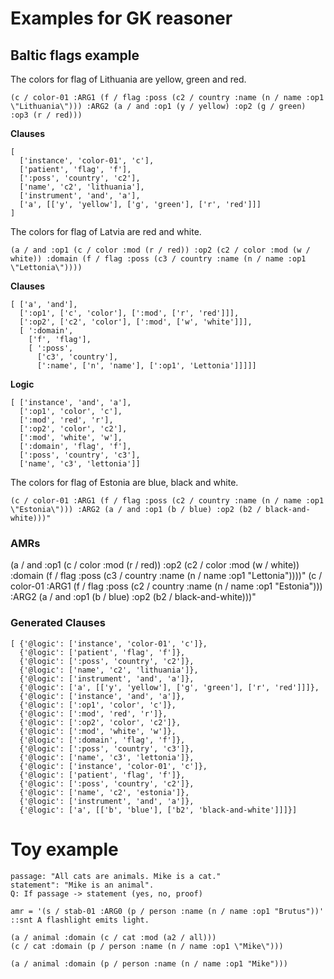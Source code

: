 # Examples for GK reasoner

## Baltic flags example

The colors for flag of Lithuania are yellow, green and red. 

`(c / color-01 :ARG1 (f / flag :poss (c2 / country :name (n / name :op1 \"Lithuania\"))) :ARG2 (a / and :op1 (y / yellow) :op2 (g / green) :op3 (r / red)))`

**Clauses**

```
[
  ['instance', 'color-01', 'c'],
  ['patient', 'flag', 'f'],
  [':poss', 'country', 'c2'],
  ['name', 'c2', 'lithuania'],
  ['instrument', 'and', 'a'],
  ['a', [['y', 'yellow'], ['g', 'green'], ['r', 'red']]]
]
```

The colors for flag of Latvia are red and white. 

`(a / and :op1 (c / color :mod (r / red)) :op2 (c2 / color :mod (w / white)) :domain (f / flag :poss (c3 / country :name (n / name :op1 \"Lettonia\"))))`

**Clauses**

```
[ ['a', 'and'],
  [':op1', ['c', 'color'], [':mod', ['r', 'red']]],
  [':op2', ['c2', 'color'], [':mod', ['w', 'white']]],
  [ ':domain',
    ['f', 'flag'],
    [ ':poss',
      ['c3', 'country'],
      [':name', ['n', 'name'], [':op1', 'Lettonia']]]]]
```

**Logic**

```
[ ['instance', 'and', 'a'],
  [':op1', 'color', 'c'],
  [':mod', 'red', 'r'],
  [':op2', 'color', 'c2'],
  [':mod', 'white', 'w'],
  [':domain', 'flag', 'f'],
  [':poss', 'country', 'c3'],
  ['name', 'c3', 'lettonia']]
```



The colors for flag of Estonia are blue, black and white.

```
(c / color-01 :ARG1 (f / flag :poss (c2 / country :name (n / name :op1 \"Estonia\"))) :ARG2 (a / and :op1 (b / blue) :op2 (b2 / black-and-white)))"
```



### AMRs


(a / and :op1 (c / color :mod (r / red)) :op2 (c2 / color :mod (w / white)) :domain (f / flag :poss (c3 / country :name (n / name :op1 \"Lettonia\"))))"
(c / color-01 :ARG1 (f / flag :poss (c2 / country :name (n / name :op1 \"Estonia\"))) :ARG2 (a / and :op1 (b / blue) :op2 (b2 / black-and-white)))"
            

### Generated Clauses

```
[ {'@logic': ['instance', 'color-01', 'c']},
  {'@logic': ['patient', 'flag', 'f']},
  {'@logic': [':poss', 'country', 'c2']},
  {'@logic': ['name', 'c2', 'lithuania']},
  {'@logic': ['instrument', 'and', 'a']},
  {'@logic': ['a', [['y', 'yellow'], ['g', 'green'], ['r', 'red']]]},
  {'@logic': ['instance', 'and', 'a']},
  {'@logic': [':op1', 'color', 'c']},
  {'@logic': [':mod', 'red', 'r']},
  {'@logic': [':op2', 'color', 'c2']},
  {'@logic': [':mod', 'white', 'w']},
  {'@logic': [':domain', 'flag', 'f']},
  {'@logic': [':poss', 'country', 'c3']},
  {'@logic': ['name', 'c3', 'lettonia']},
  {'@logic': ['instance', 'color-01', 'c']},
  {'@logic': ['patient', 'flag', 'f']},
  {'@logic': [':poss', 'country', 'c2']},
  {'@logic': ['name', 'c2', 'estonia']},
  {'@logic': ['instrument', 'and', 'a']},
  {'@logic': ['a', [['b', 'blue'], ['b2', 'black-and-white']]]}]
```



# Toy example

```
passage: "All cats are animals. Mike is a cat."
statement": "Mike is an animal".
Q: If passage -> statement (yes, no, proof)

amr = '(s / stab-01 :ARG0 (p / person :name (n / name :op1 "Brutus"))'
::snt A flashlight emits light.
```





```
(a / animal :domain (c / cat :mod (a2 / all)))
(c / cat :domain (p / person :name (n / name :op1 \"Mike\")))
```

```
(a / animal :domain (p / person :name (n / name :op1 "Mike")))
```

